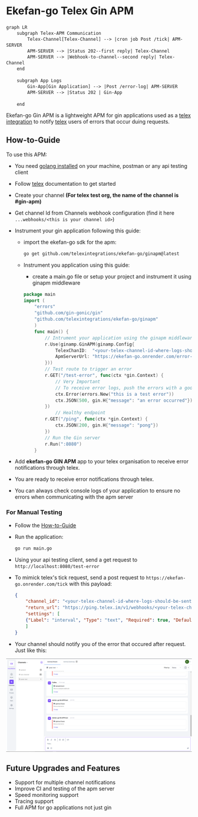 # Ekefan-go Telex Gin APM

```mermaid
graph LR
    subgraph Telex-APM Communication
        Telex-Channel[Telex-Channel] --> |cron job Post /tick| APM-SERVER
        APM-SERVER --> |Status 202--first reply| Telex-Channel
        APM-SERVER --> |Webhook-to-channel--second reply| Telex-Channel
    end

    subgraph App Logs
        Gin-App[Gin Application] --> |Post /error-log| APM-SERVER
        APM-SERVER --> |Status 202 | Gin-App

    end
```

Ekefan-go Gin APM is a lightweight APM for gin applications used as a [telex integration](https://docs.telex.im/docs/Integrations/intro) to notify [telex](https://docs.telex.im/docs/intro) users of errors that occur duing requests.

## How-to-Guide

To use this APM:

- You need [golang installed](https://go.dev/doc/install) on your machine, postman or any api testing client
- Follow [telex](https://docs.telex.im/docs/intro) documentation to get started
- Create your channel **(For telex test org, the name of the channel is #gin-apm)**
- Get channel Id from Channels webhook configuration (find it here `...webhooks/<this is your channel id>`)
- Instrument your gin application following this guide:
  - import the ekefan-go sdk for the apm:

    ```bash
    go get github.com/telexintegrations/ekefan-go/ginapm@latest
    ```

  - Instrument you application using this guide:
    - create a main.go file or setup your project and instrument it using ginapm middleware

    ```go
    package main
    import (
        "errors"
        "github.com/gin-gonic/gin"
        "github.com/telexintegrations/ekefan-go/ginapm"
        )
        func main() {
            // Intrument your application using the ginapm middleware
            r.Use(ginamp.GinAPM(ginamp.Config{
                TelexChanID:  "<your-telex-channel-id-where-logs-should-be-sent-to", //01952aac-f22a-7c3a-8803-7407f468829c For telex test telex org.
                ApmServerUrl: "https://ekefan-go.onrender.com/error-log",
            }))
            // Test route to trigger an error
            r.GET("/test-error", func(ctx *gin.Context) {
                // Very Important
                // To receive error logs, push the errors with a good description to the gin context
                ctx.Error(errors.New("this is a test error"))
                ctx.JSON(500, gin.H{"message": "an error occurred"})
            })
                // Healthy endpoint
            r.GET("/ping", func(ctx *gin.Context) {
                ctx.JSON(200, gin.H{"message": "pong"})
            })
            // Run the Gin server
            r.Run(":8080")
        }
    ```

- Add **ekefan-go GIN APM** app to your telex organisation to receive error notifications through telex.
- You are ready to receive error notifications through telex.
- You can always check console logs of your application to ensure no errors when communicating with the apm server

### For Manual Testing

- Follow the [How-to-Guide](#how-to-guide)
- Run the application:

  ```bash
  go run main.go
  ```

- Using your api testing client, send a get request to `http://localhost:8080/test-error`
- To mimick telex's tick request, send a post request to `https://ekefan-go.onrender.com/tick` with this payload:

    ```json
    {
        "channel_id": "<your-telex-channel-id-where-logs-should-be-sent-to>",
        "return_url": "https://ping.telex.im/v1/webhooks/<your-telex-channel-id-where-logs-should-be-sent-to>",
        "settings": [
        {"Label": "interval", "Type": "text", "Required": true, "Default": "* * * * *"}
        ]
    }
    ```

- Your channel should notify you of the error that occured after request. Just like this:

![alt text](<Screenshot (12).png>)

## Future Upgrades and Features

- Support for multiple channel notifications
- Improve CI and testing of the apm server
- Speed monitoring support
- Tracing support
- Full APM for go applications not just gin
